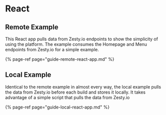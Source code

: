# React

## Remote Example

This React app pulls data from Zesty.io endpoints to show the simplicity of using the platform. The example consumes the Homepage and Menu endpoints from Zesty.io for a simple example.

{% page-ref page="guide-remote-react-app.md" %}

## Local Example

Identical to the remote example in almost every way, the local example pulls the data from Zesty.io before each build and stores it locally. It takes advantage of a simple script that pulls the data from Zesty.io

{% page-ref page="guide-local-react-app.md" %}

